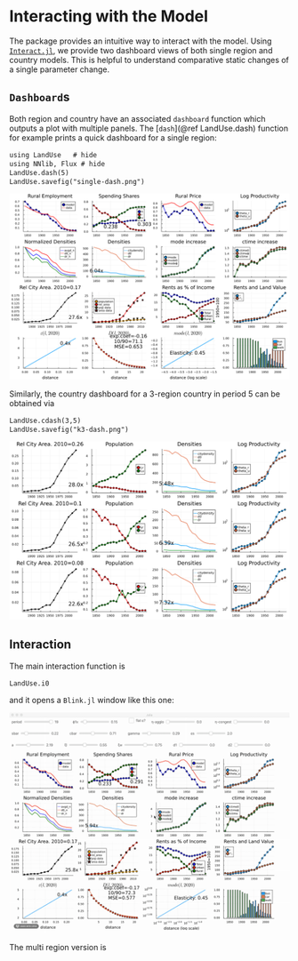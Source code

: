 # Interacting with the Model

The package provides an intuitive way to interact with the model. Using [`Interact.jl`](https://github.com/JuliaGizmos/Interact.jl), we provide two dashboard views of both single region and country models. This is helpful to understand comparative static changes of a single parameter change.

## `Dashboard`s

Both region and country have an associated `dashboard` function which outputs a plot with multiple panels. The [`dash`](@ref LandUse.dash) function for example prints a quick dashboard for a single region:

```@example 3
using LandUse   # hide
using NNlib, Flux # hide
LandUse.dash(5)
LandUse.savefig("single-dash.png")
```   

![](single-dash.png)

Similarly, the country dashboard for a 3-region country in period 5 can be obtained via

```@example 3
LandUse.cdash(3,5)
LandUse.savefig("k3-dash.png")
```   

![](k3-dash.png)


## Interaction

The main interaction function is

```@docs
LandUse.i0
```

and it opens a `Blink.jl` window like this one:

![](./assets/single-interact.gif)

The multi region version is 